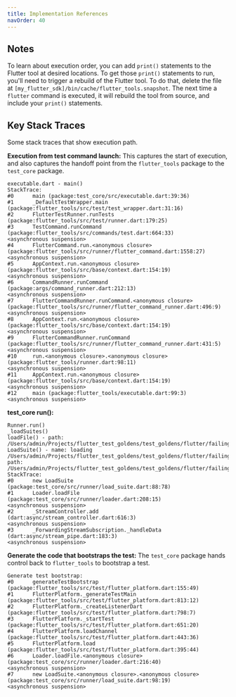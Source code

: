 ```yaml
---
title: Implementation References
navOrder: 40
---
```

## Notes
To learn about execution order, you can add `print()` statements to the Flutter tool at desired
locations. To get those `print()` statements to run, you'll need to trigger a rebuild of the Flutter
tool. To do that, delete the file at `[my_flutter_sdk]/bin/cache/flutter_tools.snapshot`. The next
time a `flutter` command is executed, it will rebuild the tool from source, and include your
`print()` statements.

## Key Stack Traces
Some stack traces that show execution path.

**Execution from test command launch:**
This captures the start of execution, and also captures the handoff point from the
`flutter_tools` package to the `test_core` package.

```
executable.dart - main()
StackTrace:
#0      main (package:test_core/src/executable.dart:39:36)
#1      _DefaultTestWrapper.main (package:flutter_tools/src/test/test_wrapper.dart:31:16)
#2      FlutterTestRunner.runTests (package:flutter_tools/src/test/runner.dart:179:25)
#3      TestCommand.runCommand (package:flutter_tools/src/commands/test.dart:664:33)
<asynchronous suspension>
#4      FlutterCommand.run.<anonymous closure> (package:flutter_tools/src/runner/flutter_command.dart:1558:27)
<asynchronous suspension>
#5      AppContext.run.<anonymous closure> (package:flutter_tools/src/base/context.dart:154:19)
<asynchronous suspension>
#6      CommandRunner.runCommand (package:args/command_runner.dart:212:13)
<asynchronous suspension>
#7      FlutterCommandRunner.runCommand.<anonymous closure> (package:flutter_tools/src/runner/flutter_command_runner.dart:496:9)
<asynchronous suspension>
#8      AppContext.run.<anonymous closure> (package:flutter_tools/src/base/context.dart:154:19)
<asynchronous suspension>
#9      FlutterCommandRunner.runCommand (package:flutter_tools/src/runner/flutter_command_runner.dart:431:5)
<asynchronous suspension>
#10     run.<anonymous closure>.<anonymous closure> (package:flutter_tools/runner.dart:98:11)
<asynchronous suspension>
#11     AppContext.run.<anonymous closure> (package:flutter_tools/src/base/context.dart:154:19)
<asynchronous suspension>
#12     main (package:flutter_tools/executable.dart:99:3)
<asynchronous suspension>
```

**test_core run():**

```
Runner.run()
_loadSuites()
loadFile() - path: /Users/admin/Projects/flutter_test_goldens/test_goldens/flutter/failing_test.dart
LoadSuite() - name: loading /Users/admin/Projects/flutter_test_goldens/test_goldens/flutter/failing_test.dart, path: /Users/admin/Projects/flutter_test_goldens/test_goldens/flutter/failing_test.dart
StackTrace:
#0      new LoadSuite (package:test_core/src/runner/load_suite.dart:88:78)
#1      Loader.loadFile (package:test_core/src/runner/loader.dart:208:15)
<asynchronous suspension>
#2      _StreamController.add (dart:async/stream_controller.dart:616:3)
<asynchronous suspension>
#3      _ForwardingStreamSubscription._handleData (dart:async/stream_pipe.dart:183:3)
<asynchronous suspension>
```

**Generate the code that bootstraps the test:**
The `test_core` package hands control back to `flutter_tools` to bootstrap a test.

```
Generate test bootstrap:
#0      generateTestBootstrap (package:flutter_tools/src/test/flutter_platform.dart:155:49)
#1      FlutterPlatform._generateTestMain (package:flutter_tools/src/test/flutter_platform.dart:813:12)
#2      FlutterPlatform._createListenerDart (package:flutter_tools/src/test/flutter_platform.dart:798:7)
#3      FlutterPlatform._startTest (package:flutter_tools/src/test/flutter_platform.dart:651:20)
#4      FlutterPlatform.loadChannel (package:flutter_tools/src/test/flutter_platform.dart:443:36)
#5      FlutterPlatform.load (package:flutter_tools/src/test/flutter_platform.dart:395:44)
#6      Loader.loadFile.<anonymous closure> (package:test_core/src/runner/loader.dart:216:40)
<asynchronous suspension>
#7      new LoadSuite.<anonymous closure>.<anonymous closure> (package:test_core/src/runner/load_suite.dart:98:19)
<asynchronous suspension>
```